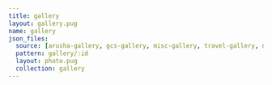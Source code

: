```yaml
---
title: gallery
layout: gallery.pug
name: gallery
json_files:
  source: [arusha-gallery, gcs-gallery, misc-gallery, travel-gallery, nahla-gallery]
  pattern: gallery/:id
  layout: photo.pug
  collection: gallery
---
```

